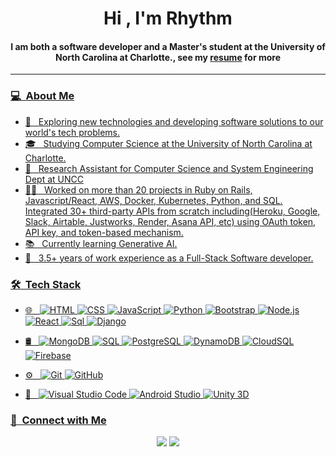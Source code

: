 <div align="center">
<h1 align="center">Hi , I'm Rhythm</h1>
<h4 align="center">I am both a software developer and a Master's student at the University of North Carolina at Charlotte., see my <a href="https://github.com/Rhythm-agrawal/Rhythm-agrawal/blob/main/Rhythm_Resume_2024.pdf" target="_blank">resume</a> for more</h4>
</div>

<div align="center">
  <a href="https://yashahire.com">
 
</div>

-----


<h3> 💻 &nbsp;About Me </h3>

- 🤔 &nbsp; Exploring new technologies and developing software solutions to our world's tech problems.
- 🎓 &nbsp; Studying Computer Science at the University of North Carolina at Charlotte.
- 🤖 &nbsp; Research Assistant for Computer Science and System Engineering Dept at UNCC 
- 🧑‍💻 &nbsp; Worked on more than 20 projects in Ruby on Rails, Javascript/React, AWS, Docker, Kubernetes, Python, and SQL. Integrated 30+ third-party APIs from scratch including(Heroku, Google, Slack, Airtable, Justworks, Render, Asana API, etc) using OAuth token, API key, and token-based mechanism.
- 📚 &nbsp;  Currently learning Generative AI.
- 📀 &nbsp;  3.5+ years of work experience as a Full-Stack Software developer.


<h3> 🛠 &nbsp;Tech Stack</h3>

- 🌐 &nbsp;
  ![HTML](https://img.shields.io/badge/-RUBY-333333?style=?style=for-the-badge&logo=RUBY)
  ![CSS](https://img.shields.io/badge/-Python-333333?style=flat&logo=PYTHON&logoColor=1572B6)
  ![JavaScript](https://img.shields.io/badge/-JavaScript-333333?style=flat&logo=javascript)
  ![Python](https://img.shields.io/badge/-python-333333?style=flat&logo=python)
  ![Bootstrap](https://img.shields.io/badge/-Bootstrap-333333?style=flat&logo=bootstrap&logoColor=563D7C)
  ![Node.js](https://img.shields.io/badge/-Node.js-333333?style=flat&logo=node.js)
  ![React](https://img.shields.io/badge/-React-333333?style=flat&logo=react)
  ![Sql](https://img.shields.io/badge/-mysql-333333?style=flat&logo=mysql)
   ![Django](https://img.shields.io/badge/-django-333333?style=flat&logo=django)
- 🛢 &nbsp;
  ![MongoDB](https://img.shields.io/badge/-MongoDB-333333?style=flat&logo=mongodb)
  ![SQL](https://img.shields.io/badge/-MySQL-333333?style=flat&logo=mysql)
  ![PostgreSQL](https://img.shields.io/badge/-PostgresSQL-333333?style=flat&logo=postgresql)
  ![DynamoDB](https://img.shields.io/badge/-DynamoDB-333333?style=flat&logo=dynamodb)
  ![CloudSQL](https://img.shields.io/badge/-CloudSQL-333333?style=flat&logo=cloudsql)
  ![Firebase](https://img.shields.io/badge/-firebase-333333?style=flat&logo=firebase)
  
- ⚙️ &nbsp;
  ![Git](https://img.shields.io/badge/-Git-333333?style=flat&logo=git)
  ![GitHub](https://img.shields.io/badge/-GitHub-333333?style=flat&logo=github)
 
- 🔧 &nbsp;
  ![Visual Studio Code](https://img.shields.io/badge/-Visual%20Studio%20Code-333333?style=flat&logo=visual-studio-code&logoColor=007ACC)
   ![Android Studio](https://img.shields.io/badge/-Android%20Studio-333333?style=flat&logo=android-studio&logoColor=007ACC)
    ![Unity 3D](https://img.shields.io/badge/-unity-333333?style=flat&logo=unity&logoColor=007ACC)





<h3> 🤝 &nbsp;Connect with Me </h3>

<p align="center">
<a href="https://www.linkedin.com/in/rhythm-agrawal/"><img src="https://img.shields.io/badge/-rhythm-0077B5?style=flat-square&logo=Linkedin&logoColor=white"/></a>
<a href="mailto:"><img src="https://img.shields.io/badge/-rhythm-D14836?style=flat-square&logo=Gmail&logoColor=white"/></a>
